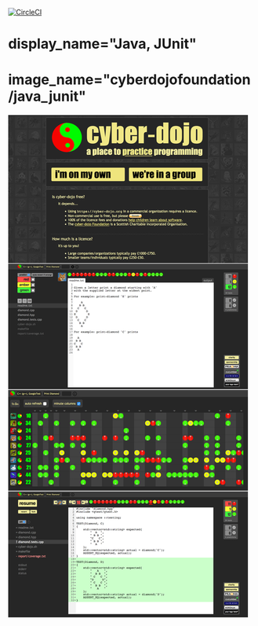 
[![CircleCI](https://circleci.com/gh/cyber-dojo-languages/java-junit.svg?style=svg)](https://circleci.com/gh/cyber-dojo-languages/java-junit)

# display_name="Java, JUnit"
# image_name="cyberdojofoundation/java_junit"

![cyber-dojo.org home page](https://github.com/cyber-dojo/cyber-dojo/blob/master/shared/home_page_snapshot.png)
